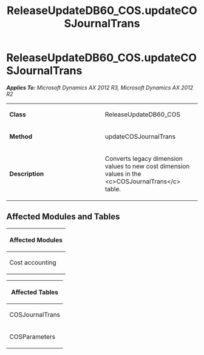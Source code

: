 ﻿---
title: ReleaseUpdateDB60_COS.updateCOSJournalTrans
TOCTitle: ReleaseUpdateDB60_COS.updateCOSJournalTrans
ms:assetid: 08a5386c-dbda-ff73-d854-827b8506bb1d
ms:mtpsurl: https://msdn.microsoft.com/en-us/library/JJ684790(v=AX.60)
ms:contentKeyID: 49706484
ms.date: 05/18/2015
mtps_version: v=AX.60
---

# ReleaseUpdateDB60\_COS.updateCOSJournalTrans 


_**Applies To:** Microsoft Dynamics AX 2012 R3, Microsoft Dynamics AX 2012 R2_

<table>
<colgroup>
<col style="width: 50%" />
<col style="width: 50%" />
</colgroup>
<tbody>
<tr class="odd">
<td><p><strong>Class</strong></p></td>
<td><p>ReleaseUpdateDB60_COS</p></td>
</tr>
<tr class="even">
<td><p><strong>Method</strong></p></td>
<td><p>updateCOSJournalTrans</p></td>
</tr>
<tr class="odd">
<td><p><strong>Description</strong></p></td>
<td><p>Converts legacy dimension values to new cost dimension values in the &lt;c&gt;COSJournalTrans&lt;/c&gt; table.</p></td>
</tr>
</tbody>
</table>


## Affected Modules and Tables

<table>
<colgroup>
<col style="width: 100%" />
</colgroup>
<thead>
<tr class="header">
<th><p>Affected Modules</p></th>
</tr>
</thead>
<tbody>
<tr class="odd">
<td><p>Cost accounting</p></td>
</tr>
</tbody>
</table>


<table>
<colgroup>
<col style="width: 100%" />
</colgroup>
<thead>
<tr class="header">
<th><p>Affected Tables</p></th>
</tr>
</thead>
<tbody>
<tr class="odd">
<td><p>COSJournalTrans</p></td>
</tr>
<tr class="even">
<td><p>COSParameters</p></td>
</tr>
</tbody>
</table>

  


